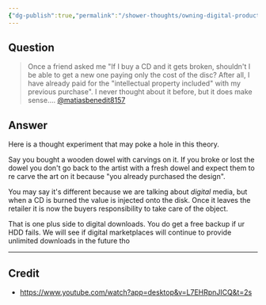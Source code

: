 ```yaml
---
{"dg-publish":true,"permalink":"/shower-thoughts/owning-digital-products-on-physical-media/","created":"2025-07-09T21:27:54.359-05:00","updated":"2025-07-09T14:07:27.000-05:00"}
---
```


## Question
> Once a friend asked me "If I buy a CD and it gets broken, shouldn't I be able to get a new one paying only the cost of the disc? After all, I have already paid for the "intellectual property included" with my previous purchase". I never thought about it before, but it does make sense....
> [@matiasbenedit8157](https://www.youtube.com/@matiasbenedit8157)

## Answer
Here is a thought experiment that may poke a hole in this theory. 

Say you bought a wooden dowel with carvings on it. If you broke or lost the dowel you don't go back to the artist with a fresh dowel and expect them to re carve the art on it because "you already purchased the design". 

You may say it's different because we are talking about *digital* media, but when a CD is burned the value is injected onto the disk. Once it leaves the retailer it is now the buyers responsibility to take care of the object. 

That is one plus side to digital downloads. You do get a free backup if ur HDD fails. We will see if digital marketplaces will continue to provide unlimited downloads in the future tho

---
## Credit
- https://www.youtube.com/watch?app=desktop&v=L7EHRpnJICQ&t=2s